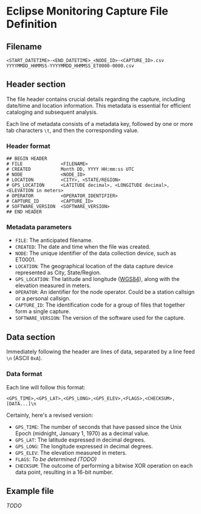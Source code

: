 # Eclipse Monitoring Capture File Definition

## Filename
`<START_DATETIME>-<END_DATETIME>_<NODE_ID>-<CAPTURE_ID>.csv`
`YYYYMMDD_HHMMSS-YYYYMMDD_HHMMSS_ET0000-0000.csv`

## Header section

The file header contains crucial details regarding the capture, including date/time and location information. This metadata is essential for efficient cataloging and subsequent analysis.

Each line of metadata consists of a metadata key, followed by one or more tab characters `\t`, and then the corresponding value.

### Header format
```
## BEGIN HEADER
# FILE		    	<FILENAME>
# CREATED	        Month DD, YYYY HH:mm:ss UTC
# NODE		        <NODE_ID>
# LOCATION		    <CITY>, <STATE/REGION>
# GPS_LOCATION      <LATITUDE decimal>, <LONGITUDE decimal>, <ELEVATION in meters>
# OPERATOR          <OPERATOR_IDENTIFIER>
# CAPTURE_ID        <CAPTURE_ID>
# SOFTWARE_VERSION  <SOFTWARE_VERSION>
## END HEADER
```

### Metadata parameters

- `FILE`: The anticipated filename.
- `CREATED`: The date and time when the file was created.
- `NODE`: The unique identifier of the data collection device, such as ET0001.
- `LOCATION`: The geographical location of the data capture device represented as City, State/Region.
- `GPS_LOCATION`: The latitude and longitude ([WGS84](https://nsgreg.nga.mil/doc/view?i=4085)), along with the elevation measured in meters.
- `OPERATOR`: An identifier for the node operator. Could be a station callsign or a personal callsign.
- `CAPTURE_ID`: The identification code for a group of files that together form a single capture.
- `SOFTWARE_VERSION`: The version of the software used for the capture.

## Data section

Immediately following the header are lines of data, separated by a line feed `\n` (ASCII `0xA`).

### Data format
Each line will follow this format:
```
<GPS_TIME>,<GPS_LAT>,<GPS_LONG>,<GPS_ELEV>,<FLAGS>,<CHECKSUM>,[DATA...]\n
```

Certainly, here's a revised version:
- `GPS_TIME`: The number of seconds that have passed since the Unix Epoch (midnight, January 1, 1970) as a decimal value.
- `GPS_LAT`: The latitude expressed in decimal degrees.
- `GPS_LONG`: The longitude expressed in decimal degrees.
- `GPS_ELEV`: The elevation measured in meters.
- `FLAGS`: *To be determined (TODO)*
- `CHECKSUM`: The outcome of performing a bitwise XOR operation on each data point, resulting in a 16-bit number.


## Example file

*TODO*